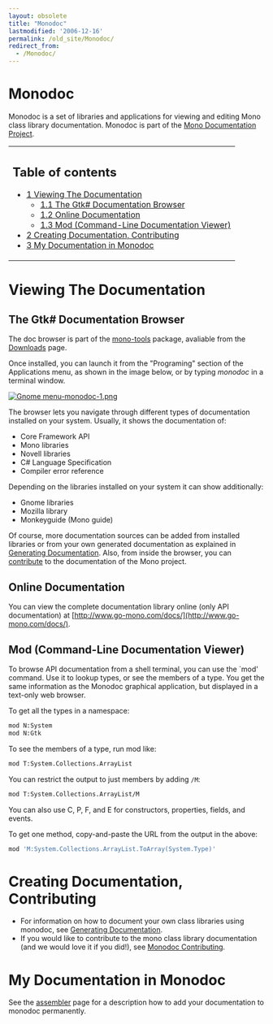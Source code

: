 ```yaml
---
layout: obsolete
title: "Monodoc"
lastmodified: '2006-12-16'
permalink: /old_site/Monodoc/
redirect_from:
  - /Monodoc/
---
```


Monodoc
=======

Monodoc is a set of libraries and applications for viewing and editing Mono class library documentation. Monodoc is part of the [Mono Documentation Project]({{site.github.url}}/old_site/Documentation "Documentation").

<table>
<col width="100%" />
<tbody>
<tr class="odd">
<td align="left"><h2>Table of contents</h2>
<ul>
<li><a href="#viewing-the-documentation">1 Viewing The Documentation</a>
<ul>
<li><a href="#the-gtk-documentation-browser">1.1 The Gtk# Documentation Browser</a></li>
<li><a href="#online-documentation">1.2 Online Documentation</a></li>
<li><a href="#mod-command-line-documentation-viewer">1.3 Mod (Command-Line Documentation Viewer)</a></li>
</ul></li>
<li><a href="#creating-documentation-contributing">2 Creating Documentation, Contributing</a></li>
<li><a href="#my-documentation-in-monodoc">3 My Documentation in Monodoc</a></li>
</ul></td>
</tr>
</tbody>
</table>

Viewing The Documentation
=========================

The Gtk\# Documentation Browser
-------------------------------

The doc browser is part of the [mono-tools](/index.php?title=Mono-tools&action=edit&redlink=1 "Mono-tools (page does not exist)") package, avaliable from the [Downloads]({{site.github.url}}/old_site/Downloads "Downloads") page.

Once installed, you can launch it from the "Programing" section of the Applications menu, as shown in the image below, or by typing *monodoc* in a terminal window.

[![Gnome menu-monodoc-1.png]({{site.github.url}}/old_site/images/1/1d/Gnome_menu-monodoc-1.png)]({{site.github.url}}/old_site/images/1/1d/Gnome_menu-monodoc-1.png)

The browser lets you navigate through different types of documentation installed on your system. Usually, it shows the documentation of:

-   Core Framework API
-   Mono libraries
-   Novell libraries
-   C\# Language Specification
-   Compiler error reference

Depending on the libraries installed on your system it can show additionally:

-   Gnome libraries
-   Mozilla library
-   Monkeyguide (Mono guide)

Of course, more documentation sources can be added from installed libraries or from your own generated documentation as explained in [Generating Documentation]({{site.github.url}}/old_site/Generating_Documentation "Generating Documentation"). Also, from inside the browser, you can [contribute]({{site.github.url}}/old_site/Monodoc_Contributing "Monodoc Contributing") to the documentation of the Mono project.

Online Documentation
--------------------

You can view the complete documentation library online (only API documentation) at [http://www.go-mono.com/docs/](http://www.go-mono.com/docs/).

Mod (Command-Line Documentation Viewer)
---------------------------------------

To browse API documentation from a shell terminal, you can use the \`mod' command. Use it to lookup types, or see the members of a type. You get the same information as the Monodoc graphical application, but displayed in a text-only web browser.

To get all the types in a namespace:

``` bash
mod N:System
mod N:Gtk
```

To see the members of a type, run mod like:

``` bash
mod T:System.Collections.ArrayList
```

You can restrict the output to just members by adding `/M`:

``` bash
mod T:System.Collections.ArrayList/M
```

You can also use C, P, F, and E for constructors, properties, fields, and events.

To get one method, copy-and-paste the URL from the output in the above:

``` bash
mod 'M:System.Collections.ArrayList.ToArray(System.Type)'
```

Creating Documentation, Contributing
====================================

-   For information on how to document your own class libraries using monodoc, see [Generating Documentation]({{site.github.url}}/old_site/Generating_Documentation "Generating Documentation").
-   If you would like to contribute to the mono class library documentation (and we would love it if you did!), see [Monodoc Contributing]({{site.github.url}}/old_site/Monodoc_Contributing "Monodoc Contributing").

My Documentation in Monodoc
===========================

See the [assembler]({{site.github.url}}/old_site/Assembler "Assembler") page for a description how to add your documentation to monodoc permanently.

